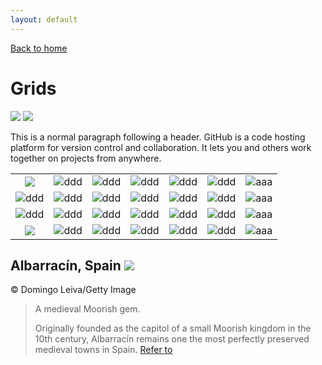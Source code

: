 ```yaml
---
layout: default
---
```


[Back to home](./)

# Grids

![](https://img.shields.io/badge/steps-25838-green) ![](https://img.shields.io/badge/pushups-300-green)

This is a normal paragraph following a header. GitHub is a code hosting platform for version control and collaboration. It lets you and others work together on projects from anywhere.

| | | | | | | |
|:-:|:-:|:-:|:-:|:-:|:-:|:-:|
|![](assets/img/grids/placeholders/ph_eeeeee_114.jpg)|![ddd](assets/img/grids/Albarracín_201104/27.jpg)|![ddd](assets/img/grids/Albarracín_201104/26.jpg)|![ddd](assets/img/grids/Albarracín_201104/25.jpg)|![ddd](assets/img/grids/Albarracín_201104/24.jpg)|![ddd](assets/img/grids/Albarracín_201104/23.jpg)|![aaa](assets/img/grids/Albarracín_201104/22.jpg)|
|![ddd](assets/img/grids/Albarracín_201104/21.jpg)|![ddd](assets/img/grids/Albarracín_201104/20.jpg)|![ddd](assets/img/grids/Albarracín_201104/19.jpg)|![ddd](assets/img/grids/Albarracín_201104/18.jpg)|![ddd](assets/img/grids/Albarracín_201104/17.jpg)|![ddd](assets/img/grids/Albarracín_201104/16.jpg)|![aaa](assets/img/grids/Albarracín_201104/15.jpg)|
|![ddd](assets/img/grids/Albarracín_201104/14.jpg)|![ddd](assets/img/grids/Albarracín_201104/13.jpg)|![ddd](assets/img/grids/Albarracín_201104/12.jpg)|![ddd](assets/img/grids/Albarracín_201104/11.jpg)|![ddd](assets/img/grids/Albarracín_201104/10.jpg)|![ddd](assets/img/grids/Albarracín_201104/9.jpg)|![aaa](assets/img/grids/Albarracín_201104/8.jpg)|
|![](assets/img/grids/placeholders/ph_eeeeee_114.jpg)|![ddd](assets/img/grids/Albarracín_201104/6.jpg)|![ddd](assets/img/grids/Albarracín_201104/5.jpg)|![ddd](assets/img/grids/Albarracín_201104/4.jpg)|![ddd](assets/img/grids/Albarracín_201104/3.jpg)|![ddd](assets/img/grids/Albarracín_201104/2.jpg)|![aaa](assets/img/grids/Albarracín_201104/1.jpg)|


## Albarracín, Spain ![](https://img.shields.io/badge/steps-gray)
© Domingo Leiva/Getty Image
>A medieval Moorish gem.
>
>Originally founded as the capitol of a small Moorish kingdom in the 10th century, Albarracín remains one the most perfectly preserved medieval towns in Spain.
>[Refer to](https://peapix.com/bing/32944)

